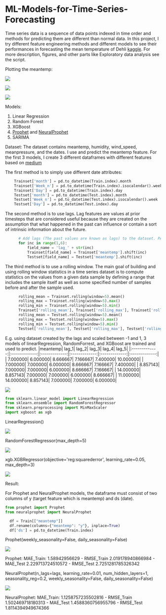 # ML-Models-for-Time-Series-Forecasting

Time series data is a sequence of data points indexed in time order and methods for predicting them are different than normal data. In this project, I try different feature engineering methods and different models to see their performances in forecasting the mean temperature of Dehli [kaggle](https://www.kaggle.com/datasets/sumanthvrao/daily-climate-time-series-data). For more description, figures, and other parts like Exploratory data analysis see the script.

Plotting the meantemp:

![](Figures/meantemp.png)

![](Figures/boxplot.png)

![](Figures/trend.png)

Models:
1. Linear Regression
2. Random Forest
3. XGBoost
4. [Prophet](https://facebook.github.io/prophet/) and [NeuralProphet](https://github.com/ourownstory/neural_prophet)
5. SARIMA

Dataset:
The dataset contains meantemp, humidity, wind_speed, meanpressure, and the dates. I use and predict the meantemp feature. For the first 3 models, I create 3 different dataframes with different features based on [medium](https://medium.com/data-science-at-microsoft/introduction-to-feature-engineering-for-time-series-forecasting-620aa55fcab0)

The first method is to simply use different date attributes:
```python
    Trainset['month'] = pd.to_datetime(Train.index).month
    Trainset['Week_n'] = pd.to_datetime(Train.index).isocalendar().week
    Trainset['Day'] = pd.to_datetime(Train.index).day
    Testset['month'] = pd.to_datetime(Test.index).month
    Testset['Week_n'] = pd.to_datetime(Test.index).isocalendar().week
    Testset['Day'] = pd.to_datetime(Test.index).day
```

The second method is to use lags. Lag features are values at prior timesteps that are considered useful because they are created on the assumption that what happened in the past can influence or contain a sort of intrinsic information about the future.
```python
      # Add lags (The past values are known as lags) to the dataset. PACF plays an important role to get the right number of the lags
      for inc in range(1,6):
          field_name = 'lag_' + str(inc)
          Trainset[field_name] = Trainset['meantemp'].shift(inc)
          Testset[field_name] = Testset['meantemp'].shift(inc)
```

The third method is to use a rolling window. The main goal of building and using rolling window statistics in a time series dataset is to compute statistics on the values from a given data sample by defining a range that includes the sample itself as well as some specified number of samples before and after the sample used.
```python
      rolling_mean = Trainset.rolling(window=5).mean()
      rolling_max = Trainset.rolling(window=5).max()
      rolling_min = Trainset.rolling(window=5).min()
      Trainset['rolling_mean'], Trainset['rolling_max'], Trainset['rolling_min'] = rolling_mean, rolling_max, rolling_min
      rolling_mean = Testset.rolling(window=5).mean()
      rolling_max = Testset.rolling(window=5).max()
      rolling_min = Testset.rolling(window=5).min()
      Testset['rolling_mean'], Testset['rolling_max'], Testset['rolling_min'] = rolling_mean, rolling_max, rolling_min
```

E.g. using dataset created by the lags and scaled between -1 and 1, 3 models of linearRegression, RandomForrest, and XGBoost are trained and used to predict. 
|meantemp|	lag_1|	lag_2|	lag_3|	lag_4|	lag_5|
|:-------------:|:-------------:|:-------------:|:-------------:|:-------------:|:-------------:|
|	7.000000|	6.000000|	8.666667|	7.166667|	7.400000|	10.000000|
|	7.000000|	7.000000|	6.000000|	8.666667|	7.166667|	7.400000|
|	8.857143|	7.000000|	7.000000|	6.000000|	8.666667|	7.166667|
|	14.000000|	8.857143|	7.000000|	7.000000|	6.000000|	8.666667|
|   11.000000|	14.000000|	8.857143|	7.000000|	7.000000|	6.000000|

![](Figures/corr.png)

```python
from sklearn.linear_model import LinearRegression
from sklearn.ensemble import RandomForestRegressor
from sklearn.preprocessing import MinMaxScaler
import xgboost as xgb
```

LinearRegression()

![](Figures/lr.png)

RandomForestRegressor(max_depth=5)

![](Figures/rf.png)

xgb.XGBRegressor(objective='reg:squarederror', learning_rate=0.05, max_depth=3)

![](Figures/xgb.png)

Result:



For Prophet and NeuralProphet models, the dataframe must consist of two columns of y (target feature which is meantemp) and ds (date).
```python
from prophet import Prophet
from neuralprophet import NeuralProphet
```
```python
  df = Train[["meantemp"]] 
  df.rename(columns={"meantemp": "y"}, inplace=True)
  df['ds'] = pd.to_datetime(Train.index)
```  
Prophet(weekly_seasonality=False, daily_seasonality=False)

![](Figures/pr.png)

Prophet: MAE_Train: 1.58942956629 - RMSE_Train 2.019178940866984 - MAE_Test 2.229713724510572 - RMSE_Test 2.7251281785326342

NeuralProphet(n_lags=lags, learning_rate=0.01, num_hidden_layers=1, seasonality_reg=0.2, weekly_seasonality=False, daily_seasonality=False)

![](Figures/npr.png)

NeuralProphet: MAE_Train: 1.1258757235502816 - RMSE_Train 1.502469718180313 - MAE_Test 1.4588360756955796 - RMSE_Test 1.8114394949674366
